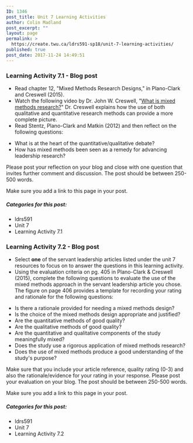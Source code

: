 ```yaml
---
ID: 1346
post_title: Unit 7 Learning Activities
author: Colin Madland
post_excerpt: ""
layout: page
permalink: >
  https://create.twu.ca/ldrs591-sp18/unit-7-learning-activities/
published: true
post_date: 2017-11-24 14:49:51
---
```

<h3>Learning Activity 7.1 - Blog post</h3>

<ul>
<li>Read chapter 12, "Mixed Methods Research Designs," in Plano-Clark and Creswell (2015).</li>
<li>Watch the following video by Dr. John W. Creswell, "<a href="http://johnwcreswell.com/videos/">What is mixed methods research?</a>" Dr. Creswell explains how the use of both qualitative and quantitative research methods can provide a more complete picture.</li>
<li>Read Stentz, Plano-Clark and Matkin (2012) and then reflect on the following questions:</li>
</ul>

<ul>
    <li>What is at the heart of the quantitative/qualitative debate?</li>
    <li>How has mixed methods been seen as a remedy for advancing leadership research?</li>
</ul>

Please post your reflection on your blog and close with one question that invites further comment and discussion. The post should be between 250-500 words.

Make sure you add a link to this page in your post.

<h5>Categories for this post:</h5>

<ul>
<li>ldrs591</li>
<li>Unit 7</li>
<li>Learning Activity 7.1</li>
</ul>

<h3>Learning Activity 7.2 - Blog post</h3>

<ul>
<li>Select <strong>one</strong> of the servant leadership articles listed under the unit 7 resources to focus on to answer the questions in this learning activity.</li>
<li>Using the evaluation criteria on pg. 405 in Plano-Clark &amp; Creswell (2015), complete the following questions to evaluate the use of the mixed methods approach in the servant leadership article you chose. The figure on page 406 provides a template for recording your rating and rationale for the following questions:</li>
</ul>

<ul>
    <li>Is there a rationale provided for needing a mixed methods design?</li>
    <li>Is the choice of the mixed methods design appropriate and justified?</li>
    <li>Are the quantitative methods of good quality?</li>
    <li>Are the qualitative methods of good quality?</li>
    <li>Are the quantitative and qualitative components of the study meaningfully mixed?</li>
    <li>Does the study use a rigorous application of mixed methods research?</li>
    <li>Does the use of mixed methods produce a good understanding of the study's purpose?</li>
</ul>

Make sure that you include your article reference, quality rating (0-3) and also the rationale/evidence for your rating in your response. Please post your evaluation on your blog. The post should be between 250-500 words.

Make sure you add a link to this page in your post.

<h5>Categories for this post:</h5>

<ul>
<li>ldrs591</li>
<li>Unit 7</li>
<li>Learning Activity 7.2</li>
</ul>

&nbsp;

&nbsp;